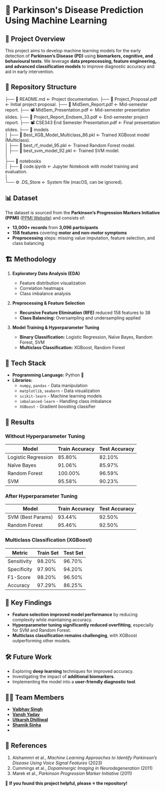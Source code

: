 # 🧠 Parkinson's Disease Prediction Using Machine Learning  

## 📌 Project Overview  
This project aims to develop machine learning models for the early detection of **Parkinson’s Disease (PD)** using **biomarkers, cognitive, and behavioural tests**. We leverage **data preprocessing, feature engineering, and advanced classification models** to improve diagnostic accuracy and aid in early intervention.  

## 📂 Repository Structure
├── 📖 README.md                     <- Project documentation.
├── 📜 Project_Proposal.pdf           <- Initial project proposal.
├── 📑 MidSem_Report.pdf              <- Mid-semester report.
├── 📽️ MidSem_Presentation.pdf       <- Mid-semester presentation slides.
├── 📑 Project_Report_Endsem_33.pdf   <- End-semester project report.
├── 📽️ CSE343 End Semester Presentation.pdf  <- Final presentation slides.
├── 📂 models  
│   ├── 🎯 Best_XGB_Model_Multiclass_86.pkl  <- Trained XGBoost model (Multiclass).  
│   ├── 🎯 best_rf_model_95.pkl              <- Trained Random Forest model.  
│   ├── 🎯 best_svm_model_92.pkl             <- Trained SVM model.  
│  
├── 📂 notebooks  
│   ├── 📓 code.ipynb               <- Jupyter Notebook with model training and evaluation.  
│  
└── ⚙️ .DS_Store                     <- System file (macOS, can be ignored).  


## 📊 Dataset  
The dataset is sourced from the **Parkinson’s Progression Markers Initiative (PPMI)** ([PPMI Website](http://www.ppmi-info.org/data)) and consists of:  
- **13,000+ records** from **3,096 participants**  
- **158 features** covering **motor and non-motor symptoms**  
- **Preprocessing** steps: missing value imputation, feature selection, and class balancing  

## 🏗️ Methodology  
1. **Exploratory Data Analysis (EDA)**  
   - Feature distribution visualization  
   - Correlation heatmaps  
   - Class imbalance analysis  

2. **Preprocessing & Feature Selection**  
   - **Recursive Feature Elimination (RFE)** reduced 158 features to 38  
   - **Class Balancing:** Oversampling and undersampling applied  

3. **Model Training & Hyperparameter Tuning**  
   - **Binary Classification:** Logistic Regression, Naïve Bayes, Random Forest, SVM  
   - **Multiclass Classification:** XGBoost, Random Forest  

## 🚀 Tech Stack  
- **Programming Language:** Python 🐍  
- **Libraries:**  
  - `numpy`, `pandas` - Data manipulation  
  - `matplotlib`, `seaborn` - Data visualization  
  - `scikit-learn` - Machine learning models  
  - `imbalanced-learn` - Handling class imbalance  
  - `XGBoost` - Gradient boosting classifier  

## 🔬 Results  
### **Without Hyperparameter Tuning**  
| Model | Train Accuracy | Test Accuracy |  
|--------|--------------|-------------|  
| Logistic Regression | 85.80% | 82.10% |  
| Naïve Bayes | 91.06% | 85.97% |  
| Random Forest | 100.00% | 96.59% |  
| SVM | 95.58% | 90.23% |  

### **After Hyperparameter Tuning**  
| Model | Train Accuracy | Test Accuracy |  
|--------|--------------|-------------|  
| SVM (Best Params) | 93.44% | 92.50% |  
| Random Forest | 95.46% | 92.50% |  

### **Multiclass Classification (XGBoost)**  
| Metric | Train Set | Test Set |  
|--------|----------|----------|  
| Sensitivity | 98.20% | 96.70% |  
| Specificity | 97.90% | 94.20% |  
| F1-Score | 98.20% | 96.50% |  
| Accuracy | 97.29% | 86.25% |  

## 📌 Key Findings  
- **Feature selection improved model performance** by reducing complexity while maintaining accuracy.  
- **Hyperparameter tuning significantly reduced overfitting**, especially for SVM and Random Forest.  
- **Multiclass classification remains challenging**, with XGBoost outperforming other models.  

## 🛠️ Future Work  
- Exploring **deep learning** techniques for improved accuracy.  
- Investigating the impact of **additional biomarkers**.  
- Implementing the model into a **user-friendly diagnostic tool**.  

## 👨‍💻 Team Members  
- **[Vaibhav Singh]([https://github.com/vaibhav22555](https://github.com/vs34))**  
- **[Vansh Yadav]([https://github.com/vansh22559](https://github.com/vansh22559))**  
- **[Utkarsh Dhilliwal]([https://github.com/utkarsh22551](https://github.com/utkarsh205-ui))**  
- **[Shamik Sinha]([https://github.com/shamik22468](https://github.com/theshamiksinha))**
- 
## 📜 References  
1. Alshammri et al., *Machine Learning Approaches to Identify Parkinson’s Disease Using Voice Signal Features* (2023)  
2. Cummings et al., *Dopaminergic Imaging in Neurodegeneration* (2011)  
3. Marek et al., *Parkinson Progression Marker Initiative* (2011)  

📢 **If you found this project helpful, please ⭐ the repository!**  
